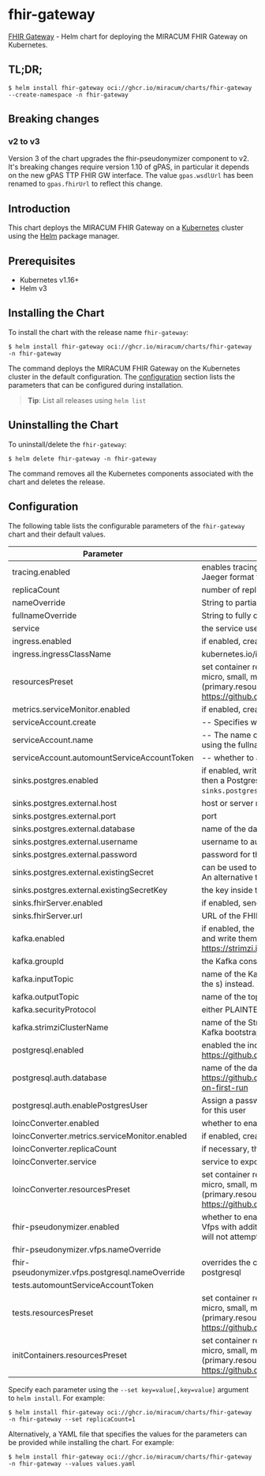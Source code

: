 # fhir-gateway

[FHIR Gateway](https://github.com/miracum/fhir-gateway) - Helm chart for deploying the MIRACUM FHIR Gateway on Kubernetes.

## TL;DR;

```console
$ helm install fhir-gateway oci://ghcr.io/miracum/charts/fhir-gateway --create-namespace -n fhir-gateway
```

## Breaking changes

### v2 to v3

Version 3 of the chart upgrades the fhir-pseudonymizer component to v2. It's breaking changes require version 1.10 of gPAS, in particular it depends
on the new gPAS TTP FHIR GW interface. The value `gpas.wsdlUrl` has been renamed to `gpas.fhirUrl` to reflect this change.

## Introduction

This chart deploys the MIRACUM FHIR Gateway on a [Kubernetes](http://kubernetes.io) cluster using the [Helm](https://helm.sh) package manager.

## Prerequisites

- Kubernetes v1.16+
- Helm v3

## Installing the Chart

To install the chart with the release name `fhir-gateway`:

```console
$ helm install fhir-gateway oci://ghcr.io/miracum/charts/fhir-gateway -n fhir-gateway
```

The command deploys the MIRACUM FHIR Gateway on the Kubernetes cluster in the default configuration. The [configuration](#configuration) section lists the parameters that can be configured during installation.

> **Tip**: List all releases using `helm list`

## Uninstalling the Chart

To uninstall/delete the `fhir-gateway`:

```console
$ helm delete fhir-gateway -n fhir-gateway
```

The command removes all the Kubernetes components associated with the chart and deletes the release.

## Configuration

The following table lists the configurable parameters of the `fhir-gateway` chart and their default values.

| Parameter                                       | Description                                                                                                                                                                                                                                                                                                                                   | Default                                                          |
| ----------------------------------------------- | --------------------------------------------------------------------------------------------------------------------------------------------------------------------------------------------------------------------------------------------------------------------------------------------------------------------------------------------- | ---------------------------------------------------------------- |
| tracing.enabled                                 | enables tracing for all supported components by default, the components export traces in Jaeger format to `localhost:16686`                                                                                                                                                                                                                   | <code>false</code>                                               |
| replicaCount                                    | number of replicas. The application is well-suited to scale horizontally if required.                                                                                                                                                                                                                                                         | <code>1</code>                                                   |
| nameOverride                                    | String to partially override fullname template (will maintain the release name)                                                                                                                                                                                                                                                               | <code>""</code>                                                  |
| fullnameOverride                                | String to fully override fullname template                                                                                                                                                                                                                                                                                                    | <code>""</code>                                                  |
| service                                         | the service used to expose the FHIR GW REST endpoint                                                                                                                                                                                                                                                                                          | <code>{"metricsPort":8081,"port":8080,"type":"ClusterIP"}</code> |
| ingress.enabled                                 | if enabled, create an Ingress to expose the FHIR Gateway outside the cluster                                                                                                                                                                                                                                                                  | <code>false</code>                                               |
| ingress.ingressClassName                        | kubernetes.io/ingress.class: nginx kubernetes.io/tls-acme: "true" ingressClassName field                                                                                                                                                                                                                                                      | <code>""</code>                                                  |
| resourcesPreset                                 | set container resources according to one common preset (allowed values: none, nano, micro, small, medium, large, xlarge, 2xlarge). This is ignored if primary.resources is set (primary.resources is recommended for production). More information: <https://github.com/bitnami/charts/blob/main/bitnami/common/templates/_resources.tpl#L15> | <code>"medium"</code>                                            |
| metrics.serviceMonitor.enabled                  | if enabled, creates a ServiceMonitor instance for Prometheus Operator-based monitoring                                                                                                                                                                                                                                                        | <code>false</code>                                               |
| serviceAccount.create                           | -- Specifies whether a service account should be created.                                                                                                                                                                                                                                                                                     | <code>false</code>                                               |
| serviceAccount.name                             | -- The name of the service account to use. If not set and create is true, a name is generated using the fullname template                                                                                                                                                                                                                     | <code>""</code>                                                  |
| serviceAccount.automountServiceAccountToken     | -- whether to automount the SA token.                                                                                                                                                                                                                                                                                                         | <code>false</code>                                               |
| sinks.postgres.enabled                          | if enabled, writes all received FHIR resources to a Postgres DB if `postgresql.enabled=true`, then a Postgres DB is started as part of this installation. If `postgresql.enabled=false`, then `sinks.postgres.external.*` is used.                                                                                                            | <code>true</code>                                                |
| sinks.postgres.external.host                    | host or server name                                                                                                                                                                                                                                                                                                                           | <code>""</code>                                                  |
| sinks.postgres.external.port                    | port                                                                                                                                                                                                                                                                                                                                          | <code>"5432"</code>                                              |
| sinks.postgres.external.database                | name of the database to connect to                                                                                                                                                                                                                                                                                                            | <code>""</code>                                                  |
| sinks.postgres.external.username                | username to authenticate as                                                                                                                                                                                                                                                                                                                   | <code>""</code>                                                  |
| sinks.postgres.external.password                | password for the user                                                                                                                                                                                                                                                                                                                         | <code>""</code>                                                  |
| sinks.postgres.external.existingSecret          | can be used to specify the name of an existing secret containing the PostgreSQL password. An alternative to setting the password above.                                                                                                                                                                                                       | <code>""</code>                                                  |
| sinks.postgres.external.existingSecretKey       | the key inside the `existingSecret` containing the password.                                                                                                                                                                                                                                                                                  | <code>"postgresql-password"</code>                               |
| sinks.fhirServer.enabled                        | if enabled, sends all received resources to the specified FHIR server                                                                                                                                                                                                                                                                         | <code>false</code>                                               |
| sinks.fhirServer.url                            | URL of the FHIR server. Support for authentication is not implemented.                                                                                                                                                                                                                                                                        | <code>""</code>                                                  |
| kafka.enabled                                   | if enabled, the FHIR Gateway will read resources from the specified Kafka topic `inputTopic` and write them to `outputTopic`. Requires the Kafka cluster to be configured using <https://strimzi.io/>.                                                                                                                                        | <code>false</code>                                               |
| kafka.groupId                                   | the Kafka consumer group id. Evaluated as a template.                                                                                                                                                                                                                                                                                         | <code>'{{ include "fhir-gateway.fullname" . }}-gateway'</code>   |
| kafka.inputTopic                                | name of the Kafka topic to read resources from DEPRECATED: use `kafka.inputTopics` (note the s) instead.                                                                                                                                                                                                                                      | <code>fhir-raw</code>                                            |
| kafka.outputTopic                               | name of the topic to write processed resources to                                                                                                                                                                                                                                                                                             | <code>fhir.post-gatway</code>                                    |
| kafka.securityProtocol                          | either PLAINTEXT or SSL                                                                                                                                                                                                                                                                                                                       | <code>PLAINTEXT</code>                                           |
| kafka.strimziClusterName                        | name of the Strimzi Kafka CRD this gateway should connect to. This is used to resolve the Kafka bootstrap service.                                                                                                                                                                                                                            | <code>"my-cluster"</code>                                        |
| postgresql.enabled                              | enabled the included Postgres DB see <https://github.com/bitnami/charts/tree/master/bitnami/postgresql> for configuration options                                                                                                                                                                                                             | <code>true</code>                                                |
| postgresql.auth.database                        | name of the database to create see: <https://github.com/bitnami/containers/tree/main/bitnami/postgresql#creating-a-database-on-first-run>                                                                                                                                                                                                     | <code>"fhir_gateway"</code>                                      |
| postgresql.auth.enablePostgresUser              | Assign a password to the "postgres" admin user. Otherwise, remote access will be blocked for this user                                                                                                                                                                                                                                        | <code>true</code>                                                |
| loincConverter.enabled                          | whether to enable the LOINC conversion and harmonization service                                                                                                                                                                                                                                                                              | <code>true</code>                                                |
| loincConverter.metrics.serviceMonitor.enabled   | if enabled, creates a ServiceMonitor instance for Prometheus Operator-based monitoring                                                                                                                                                                                                                                                        | <code>false</code>                                               |
| loincConverter.replicaCount                     | if necessary, the service can easily scale horizontally                                                                                                                                                                                                                                                                                       | <code>1</code>                                                   |
| loincConverter.service                          | service to expose the application                                                                                                                                                                                                                                                                                                             | <code>{"port":8080,"type":"ClusterIP"}</code>                    |
| loincConverter.resourcesPreset                  | set container resources according to one common preset (allowed values: none, nano, micro, small, medium, large, xlarge, 2xlarge). This is ignored if primary.resources is set (primary.resources is recommended for production). More information: <https://github.com/bitnami/charts/blob/main/bitnami/common/templates/_resources.tpl#L15> | <code>"medium"</code>                                            |
| fhir-pseudonymizer.enabled                      | whether to enable the FHIR Pseudonymizer - a thin, FHIR-native wrapper on top of gPAS an Vfps with additional options for anonymization. if this is set to false, then the FHIR gateway will not attempt to pseudonymize/anonymize the resources.                                                                                             | <code>true</code>                                                |
| fhir-pseudonymizer.vfps.nameOverride            |                                                                                                                                                                                                                                                                                                                                               | <code>gateway-vfps</code>                                        |
| fhir-pseudonymizer.vfps.postgresql.nameOverride | overrides the chart's postgres server name to avoid conflicts with the fhir-gateway's postgresql                                                                                                                                                                                                                                              | <code>"vfps-postgres"</code>                                     |
| tests.automountServiceAccountToken              |                                                                                                                                                                                                                                                                                                                                               | <code>false</code>                                               |
| tests.resourcesPreset                           | set container resources according to one common preset (allowed values: none, nano, micro, small, medium, large, xlarge, 2xlarge). This is ignored if primary.resources is set (primary.resources is recommended for production). More information: <https://github.com/bitnami/charts/blob/main/bitnami/common/templates/_resources.tpl#L15> | <code>"nano"</code>                                              |
| initContainers.resourcesPreset                  | set container resources according to one common preset (allowed values: none, nano, micro, small, medium, large, xlarge, 2xlarge). This is ignored if primary.resources is set (primary.resources is recommended for production). More information: <https://github.com/bitnami/charts/blob/main/bitnami/common/templates/_resources.tpl#L15> | <code>"nano"</code>                                              |

Specify each parameter using the `--set key=value[,key=value]` argument to `helm install`. For example:

```console
$ helm install fhir-gateway oci://ghcr.io/miracum/charts/fhir-gateway -n fhir-gateway --set replicaCount=1
```

Alternatively, a YAML file that specifies the values for the parameters can be provided while
installing the chart. For example:

```console
$ helm install fhir-gateway oci://ghcr.io/miracum/charts/fhir-gateway -n fhir-gateway --values values.yaml
```
